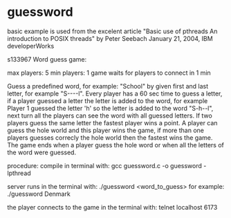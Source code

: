 # guessword
basic example is used from the excelent article
"Basic use of pthreads An introduction to POSIX threads" 
by Peter Seebach January 21, 2004, IBM developerWorks




s133967
Word guess game:

max players: 5
min players: 1
game waits for players to connect in 1 min

Guess a predefined word, for example: "School" by given first and last letter, for example "S----l". 
Every player has a 60 sec time to guess a letter, if a player guessed a letter the letter is added to the word, for example
Player 1 guessed the letter 'h' so the letter is added to the word "S-h--l", next turn all the players can see the word with all guessed letters. 
If two players guess the same letter the fastest player wins a point. A player can guess the hole world and this player wins the game, 
if more than one players guesses correcly the hole world then the fastest wins the game. The game ends when a player guess the hole word or 
when all the letters of the word were guessed. 

procedure:
compile in terminal with:  gcc guessword.c -o guessword -lpthread

server runs in the terminal with: ./guessword <word_to_guess> 
for example: ./guessword Denmark

the player connects to the game in the terminal with: telnet localhost 6173

